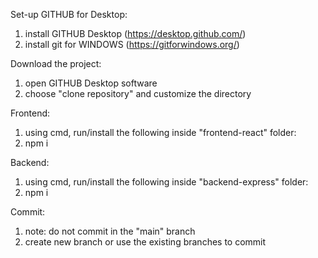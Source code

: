 Set-up GITHUB for Desktop:
  1. install GITHUB Desktop (https://desktop.github.com/)
  2. install git for WINDOWS (https://gitforwindows.org/)

Download the project:
  1. open GITHUB Desktop software
  2. choose "clone repository" and customize the directory

Frontend:
  1.  using cmd, run/install the following inside "frontend-react" folder:
  2.  npm i

Backend:
  1.  using cmd, run/install the following inside "backend-express" folder:
  2.  npm i

Commit:
  1. note: do not commit in the "main" branch
  2. create new branch or use the existing branches to commit
